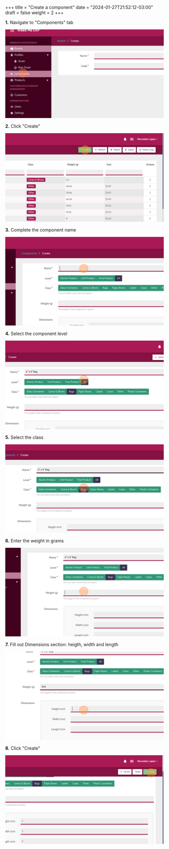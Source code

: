 +++
title = "Create a component"
date = "2024-01-27T21:52:12-03:00"
draft = false
weight = 2
+++

**1.** Navigate to \"Components\" tab

![](./nnphcdeo.png)

**2.** Click \"Create\"

![](./f5o1qgj1.png)

**3.** Complete the component name

![](./e2in1dvd.png)

**4.** Select the component level

![](./qc5ywal3.png)

**5.** Select the class

![](./ea3mla5o.png)

**6.** Enter the weight in grams

![](./gwgz4gnd.png)

**7.** Fill out Dimensions section:
 heigth, width and length

![](./hfa4jfrf.png)

**8.** Click \"Create\"

![](./s3cruts3.png)
